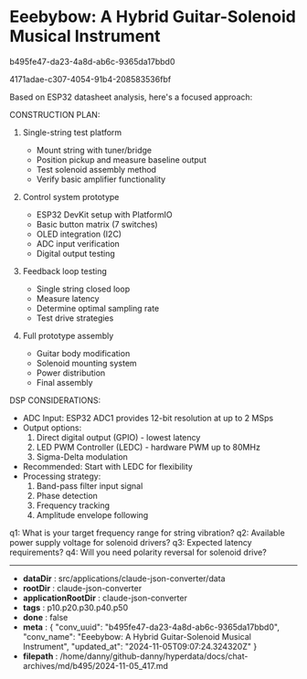 # Eeebybow: A Hybrid Guitar-Solenoid Musical Instrument

b495fe47-da23-4a8d-ab6c-9365da17bbd0

4171adae-c307-4054-91b4-208583536fbf

 Based on ESP32 datasheet analysis, here's a focused approach:

CONSTRUCTION PLAN:
1. Single-string test platform
   - Mount string with tuner/bridge
   - Position pickup and measure baseline output
   - Test solenoid assembly method
   - Verify basic amplifier functionality

2. Control system prototype
   - ESP32 DevKit setup with PlatformIO
   - Basic button matrix (7 switches)
   - OLED integration (I2C)
   - ADC input verification
   - Digital output testing

3. Feedback loop testing
   - Single string closed loop
   - Measure latency
   - Determine optimal sampling rate
   - Test drive strategies

4. Full prototype assembly
   - Guitar body modification
   - Solenoid mounting system
   - Power distribution
   - Final assembly

DSP CONSIDERATIONS:
- ADC Input: ESP32 ADC1 provides 12-bit resolution at up to 2 MSps
- Output options:
  1. Direct digital output (GPIO) - lowest latency
  2. LED PWM Controller (LEDC) - hardware PWM up to 80MHz
  3. Sigma-Delta modulation
- Recommended: Start with LEDC for flexibility
- Processing strategy: 
  1. Band-pass filter input signal
  2. Phase detection
  3. Frequency tracking
  4. Amplitude envelope following

q1: What is your target frequency range for string vibration?
q2: Available power supply voltage for solenoid drivers?
q3: Expected latency requirements?
q4: Will you need polarity reversal for solenoid drive?

---

* **dataDir** : src/applications/claude-json-converter/data
* **rootDir** : claude-json-converter
* **applicationRootDir** : claude-json-converter
* **tags** : p10.p20.p30.p40.p50
* **done** : false
* **meta** : {
  "conv_uuid": "b495fe47-da23-4a8d-ab6c-9365da17bbd0",
  "conv_name": "Eeebybow: A Hybrid Guitar-Solenoid Musical Instrument",
  "updated_at": "2024-11-05T09:07:24.324320Z"
}
* **filepath** : /home/danny/github-danny/hyperdata/docs/chat-archives/md/b495/2024-11-05_417.md